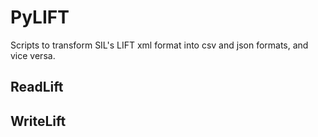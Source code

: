 # PyLIFT
Scripts to transform SIL's LIFT xml format into csv and json formats, and vice versa.

## ReadLift

## WriteLift